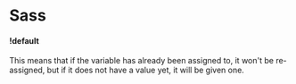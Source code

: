 # Sass

#### !default
This means that if the variable has already been assigned to, it won't be re-assigned, but if it does not have a value yet, it will be given one.

